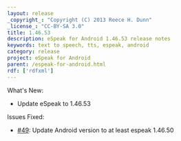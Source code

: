 ```yaml
---
layout: release
_copyright_: "Copyright (C) 2013 Reece H. Dunn"
_license_: "CC-BY-SA 3.0"
title: 1.46.53
description: eSpeak for Android 1.46.53 release notes
keywords: text to speech, tts, espeak, android
category: release
project: eSpeak for Android
parent: /espeak-for-android.html
rdf: ['rdfxml']
---
```


What's New:

*  Update eSpeak to 1.46.53

Issues Fixed:

*  [#49](https://github.com/rhdunn/espeak/issues/49): Update Android version to at least espeak 1.46.50
